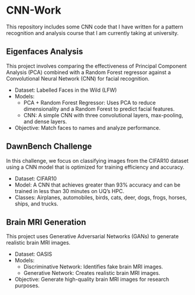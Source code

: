 # CNN-Work
This repository includes some CNN code that I have written for a pattern recognition and analysis course that I am currently taking at university.


## Eigenfaces Analysis
This project involves comparing the effectiveness of Principal Component Analysis (PCA) combined with a Random Forest regressor against a Convolutional Neural Network (CNN) for facial recognition.

* Dataset: Labelled Faces in the Wild (LFW)
* Models:
   * PCA + Random Forest Regressor: Uses PCA to reduce dimensionality and a Random Forest to predict facial features.
   * CNN: A simple CNN with three convolutional layers, max-pooling, and dense layers.
* Objective: Match faces to names and analyze performance.


## DawnBench Challenge
In this challenge, we focus on classifying images from the CIFAR10 dataset using a CNN model that is optimized for training efficiency and accuracy.

* Dataset: CIFAR10
* Model: A CNN that achieves greater than 93% accuracy and can be trained in less than 30 minutes on UQ’s HPC.
* Classes: Airplanes, automobiles, birds, cats, deer, dogs, frogs, horses, ships, and trucks.

## Brain MRI Generation
This project uses Generative Adversarial Networks (GANs) to generate realistic brain MRI images.

* Dataset: OASIS
* Models: 
   * Discriminative Network: Identifies fake brain MRI images.
   * Generative Network: Creates realistic brain MRI images.
* Objective: Generate high-quality brain MRI images for research purposes.
